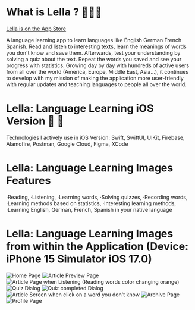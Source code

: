 # What is Lella ?  🦑🦑🦑
[Lella is on the App Store](https://apps.apple.com/tr/app/lella-fast-language-learning/id645874592)

A language learning app to learn languages ​​like English German French Spanish. Read and listen to interesting texts, learn the meanings of words you don't know and save them. Afterwards, test your understanding by solving a quiz about the text. Repeat the words you saved and see your progress with statistics.
Growing day by day with hundreds of active users from all over the world (America, Europe, Middle East, Asia...), it continues to develop with my mission of making the application more user-friendly with regular updates and teaching languages ​​to people all over the world.

# Lella: Language Learning iOS Version 🦑  

Technologies I actively use in iOS Version: Swift, SwiftUI, UIKit, Firebase, Alamofire, Postman, Google Cloud, Figma, XCode 

# Lella: Language Learning Images Features

·Reading, ·Listening, ·Learning words, ·Solving quizzes, ·Recording words, 
·Learning methods based on statistics, 
·Interesting learning methods, 
·Learning English, German, French, Spanish in your native language

# Lella: Language Learning Images from within the Application (Device: iPhone 15 Simulator iOS 17.0)

 
![Home Page](https://github.com/404ibra/iOS_Lella/assets/116425964/5acb542f-dda3-4c72-b59b-d248506f064e)
![Article Preview Page](https://github.com/404ibra/iOS_Lella/assets/116425964/6141ef4d-b25a-4028-958d-a2ba9f5aa0d2)
![Article Page when Listening (Reading words color changing orange)](https://github.com/404ibra/iOS_Lella/assets/116425964/b04a7ab4-29cf-48e7-a0ba-1d722da576be)
![Quiz Dialog](https://github.com/404ibra/iOS_Lella/assets/116425964/bbcb63ac-dabc-417f-a7b1-35ad12f436af)
![Quiz completed Dialog](https://github.com/404ibra/iOS_Lella/assets/116425964/ba430629-4019-44ae-a82d-e2bd090ccd39)
![Article Screen when click on a word you don't know](https://github.com/404ibra/iOS_Lella/assets/116425964/4337b037-3270-429c-81de-1369c7f1c23e)
![Archive Page](https://github.com/404ibra/iOS_Lella/assets/116425964/5ffa0c50-2a03-4d2e-9a7e-1eb02941721b)
![Profile Page](https://github.com/404ibra/iOS_Lella/assets/116425964/554ab0d6-f47e-42c0-a590-ff67ab539ef1)


